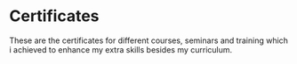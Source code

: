# Certificates
These are the certificates for different courses, seminars and training which i achieved to enhance my extra skills besides my curriculum.
